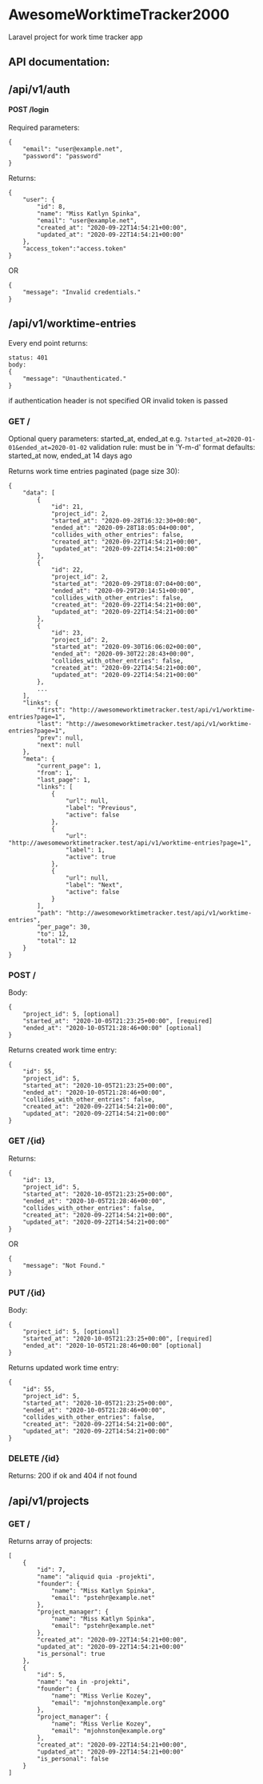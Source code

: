# AwesomeWorktimeTracker2000

Laravel project for work time tracker app

## API documentation:

## /api/v1/auth

#### POST /login

Required parameters:
```
{
    "email": "user@example.net",
    "password": "password"
}
```
Returns:
```
{
    "user": {
        "id": 8,
        "name": "Miss Katlyn Spinka",
        "email": "user@example.net",
        "created_at": "2020-09-22T14:54:21+00:00",
        "updated_at": "2020-09-22T14:54:21+00:00"
    },
    "access_token":"access.token"
}
```
OR
```
{
    "message": "Invalid credentials."
}
```

## /api/v1/worktime-entries

Every end point returns:
```
status: 401
body:
{
    "message": "Unauthenticated."
}
```
if authentication header is not specified OR invalid token is passed

### GET /

Optional query parameters: started_at, ended_at
e.g. `?started_at=2020-01-01&ended_at=2020-01-02`
validation rule: must be in 'Y-m-d' format
defaults: started_at now, ended_at 14 days ago

Returns work time entries paginated (page size 30):
```
{
    "data": [
        {
            "id": 21,
            "project_id": 2,
            "started_at": "2020-09-28T16:32:30+00:00",
            "ended_at": "2020-09-28T18:05:04+00:00",
            "collides_with_other_entries": false,
            "created_at": "2020-09-22T14:54:21+00:00",
            "updated_at": "2020-09-22T14:54:21+00:00"
        },
        {
            "id": 22,
            "project_id": 2,
            "started_at": "2020-09-29T18:07:04+00:00",
            "ended_at": "2020-09-29T20:14:51+00:00",
            "collides_with_other_entries": false,
            "created_at": "2020-09-22T14:54:21+00:00",
            "updated_at": "2020-09-22T14:54:21+00:00"
        },
        {
            "id": 23,
            "project_id": 2,
            "started_at": "2020-09-30T16:06:02+00:00",
            "ended_at": "2020-09-30T22:28:43+00:00",
            "collides_with_other_entries": false,
            "created_at": "2020-09-22T14:54:21+00:00",
            "updated_at": "2020-09-22T14:54:21+00:00"
        },
        ...
    ],
    "links": {
        "first": "http://awesomeworktimetracker.test/api/v1/worktime-entries?page=1",
        "last": "http://awesomeworktimetracker.test/api/v1/worktime-entries?page=1",
        "prev": null,
        "next": null
    },
    "meta": {
        "current_page": 1,
        "from": 1,
        "last_page": 1,
        "links": [
            {
                "url": null,
                "label": "Previous",
                "active": false
            },
            {
                "url": "http://awesomeworktimetracker.test/api/v1/worktime-entries?page=1",
                "label": 1,
                "active": true
            },
            {
                "url": null,
                "label": "Next",
                "active": false
            }
        ],
        "path": "http://awesomeworktimetracker.test/api/v1/worktime-entries",
        "per_page": 30,
        "to": 12,
        "total": 12
    }
}
```

### POST /

Body:
```
{
    "project_id": 5, [optional]
    "started_at": "2020-10-05T21:23:25+00:00", [required]
    "ended_at": "2020-10-05T21:28:46+00:00" [optional]
}
```
Returns created work time entry:
```
{
    "id": 55,
    "project_id": 5,
    "started_at": "2020-10-05T21:23:25+00:00",
    "ended_at": "2020-10-05T21:28:46+00:00",
    "collides_with_other_entries": false,
    "created_at": "2020-09-22T14:54:21+00:00",
    "updated_at": "2020-09-22T14:54:21+00:00"
}
```

### GET /{id}

Returns:
```
{
    "id": 13,
    "project_id": 5,
    "started_at": "2020-10-05T21:23:25+00:00",
    "ended_at": "2020-10-05T21:28:46+00:00",
    "collides_with_other_entries": false,
    "created_at": "2020-09-22T14:54:21+00:00",
    "updated_at": "2020-09-22T14:54:21+00:00"
}
```
OR
```
{
    "message": "Not Found."
}
```
### PUT /{id}
Body:
```
{
    "project_id": 5, [optional]
    "started_at": "2020-10-05T21:23:25+00:00", [required]
    "ended_at": "2020-10-05T21:28:46+00:00" [optional]
}
```
Returns updated work time entry:
```
{
    "id": 55,
    "project_id": 5,
    "started_at": "2020-10-05T21:23:25+00:00",
    "ended_at": "2020-10-05T21:28:46+00:00",
    "collides_with_other_entries": false,
    "created_at": "2020-09-22T14:54:21+00:00",
    "updated_at": "2020-09-22T14:54:21+00:00"
}
```
### DELETE /{id}
Returns:
200 if ok and 404 if not found

## /api/v1/projects

### GET /
Returns array of projects:
```
[
    {
        "id": 7,
        "name": "aliquid quia -projekti",
        "founder": {
            "name": "Miss Katlyn Spinka",
            "email": "pstehr@example.net"
        },
        "project_manager": {
            "name": "Miss Katlyn Spinka",
            "email": "pstehr@example.net"
        },
        "created_at": "2020-09-22T14:54:21+00:00",
        "updated_at": "2020-09-22T14:54:21+00:00"
        "is_personal": true
    },
    {
        "id": 5,
        "name": "ea in -projekti",
        "founder": {
            "name": "Miss Verlie Kozey",
            "email": "mjohnston@example.org"
        },
        "project_manager": {
            "name": "Miss Verlie Kozey",
            "email": "mjohnston@example.org"
        },
        "created_at": "2020-09-22T14:54:21+00:00",
        "updated_at": "2020-09-22T14:54:21+00:00"
        "is_personal": false
    }
]
```
